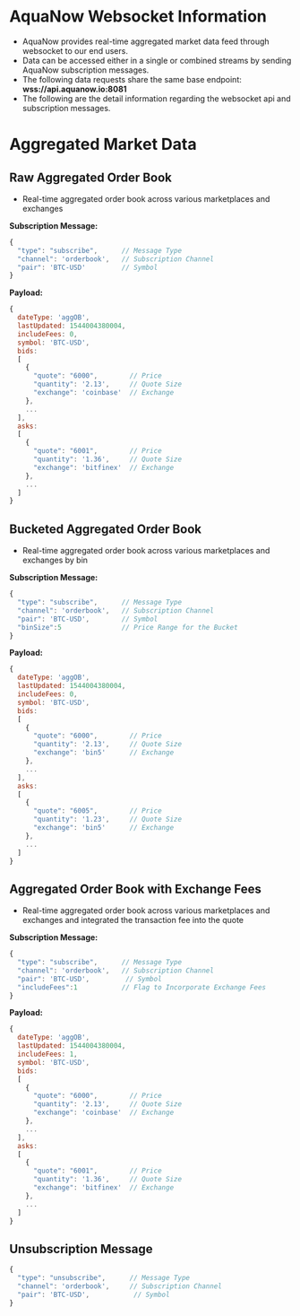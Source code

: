 # AquaNow Websocket Information
* AquaNow provides real-time aggregated market data feed through websocket to our end users. 
* Data can be accessed either in a single or combined streams by sending AquaNow subscription messages. 
* The following data requests share the same base endpoint: **wss://api.aquanow.io:8081**
* The following are the detail information regarding the websocket api and subscription messages.

# Aggregated Market Data 
## Raw Aggregated Order Book
* Real-time aggregated order book across various marketplaces and exchanges

**Subscription Message:**
```javascript
{
  "type": "subscribe",      // Message Type
  "channel": 'orderbook',   // Subscription Channel
  "pair": 'BTC-USD'         // Symbol
}
```

**Payload:**
```javascript
{
  dateType: 'aggOB',
  lastUpdated: 1544004380004,
  includeFees: 0,
  symbol: 'BTC-USD',
  bids:
  [
    {
      "quote": "6000",        // Price
      "quantity": '2.13',     // Quote Size
      "exchange": 'coinbase'  // Exchange
    },
    ...
  ],
  asks:
  [
    {
      "quote": "6001",        // Price
      "quantity": '1.36',     // Quote Size
      "exchange": 'bitfinex'  // Exchange
    },
    ...
  ]
}
```

## Bucketed Aggregated Order Book
* Real-time aggregated order book across various marketplaces and exchanges by bin

**Subscription Message:**
```javascript
{
  "type": "subscribe",      // Message Type
  "channel": 'orderbook',   // Subscription Channel
  "pair": 'BTC-USD',        // Symbol
  "binSize":5               // Price Range for the Bucket
}
```

**Payload:**
```javascript
{
  dateType: 'aggOB',
  lastUpdated: 1544004380004,
  includeFees: 0,
  symbol: 'BTC-USD',
  bids:
  [
    {
      "quote": "6000",        // Price
      "quantity": '2.13',     // Quote Size
      "exchange": 'bin5'      // Exchange
    },
    ...
  ],
  asks:
  [
    {
      "quote": "6005",        // Price
      "quantity": '1.23',     // Quote Size
      "exchange": 'bin5'      // Exchange
    },
    ...
  ]
}
```

## Aggregated Order Book with Exchange Fees
* Real-time aggregated order book across various marketplaces and exchanges and integrated the transaction fee into the quote

**Subscription Message:**
```javascript
{
  "type": "subscribe",      // Message Type
  "channel": 'orderbook',   // Subscription Channel
  "pair": 'BTC-USD',         // Symbol
  "includeFees":1           // Flag to Incorporate Exchange Fees
}
```

**Payload:**
```javascript
{
  dateType: 'aggOB',
  lastUpdated: 1544004380004,
  includeFees: 1,
  symbol: 'BTC-USD',
  bids:
  [
    {
      "quote": "6000",        // Price
      "quantity": '2.13',     // Quote Size
      "exchange": 'coinbase'  // Exchange
    },
    ...
  ],
  asks:
  [
    {
      "quote": "6001",        // Price
      "quantity": '1.36',     // Quote Size
      "exchange": 'bitfinex'  // Exchange
    },
    ...
  ]
}
```

## Unsubscription Message

```javascript
{
  "type": "unsubscribe",      // Message Type
  "channel": 'orderbook',     // Subscription Channel
  "pair": 'BTC-USD',           // Symbol
}
```
